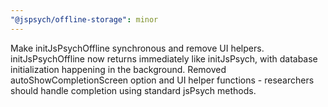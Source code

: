 ```yaml
---
"@jspsych/offline-storage": minor
---
```


Make initJsPsychOffline synchronous and remove UI helpers. initJsPsychOffline now returns immediately like initJsPsych, with database initialization happening in the background. Removed autoShowCompletionScreen option and UI helper functions - researchers should handle completion using standard jsPsych methods.
